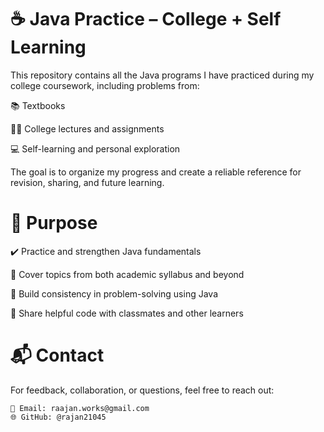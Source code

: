 # ☕ Java Practice – College + Self Learning

This repository contains all the Java programs I have practiced during my college coursework, including problems from:

📚 Textbooks

👨‍🏫 College lectures and assignments

💻 Self-learning and personal exploration

The goal is to organize my progress and create a reliable reference for revision, sharing, and future learning.

# 🧠 Purpose
✔️ Practice and strengthen Java fundamentals

📖 Cover topics from both academic syllabus and beyond

🚀 Build consistency in problem-solving using Java

🤝 Share helpful code with classmates and other learners
 
# 📬 Contact
For feedback, collaboration, or questions, feel free to reach out:

	📧 Email: raajan.works@gmail.com
	🌐 GitHub: @rajan21045
